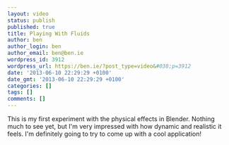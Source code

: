 ```yaml
---
layout: video
status: publish
published: true
title: Playing With Fluids
author: ben
author_login: ben
author_email: ben@ben.ie
wordpress_id: 3912
wordpress_url: https://ben.ie/?post_type=video&#038;p=3912
date: '2013-06-10 22:29:29 +0100'
date_gmt: '2013-06-10 22:29:29 +0100'
categories: []
tags: []
comments: []
---
```

<p>This is my first experiment with the physical effects in Blender. Nothing much to see yet, but I'm very impressed with how dynamic and realistic it feels. I'm definitely going to try to come up with a cool application!</p>
